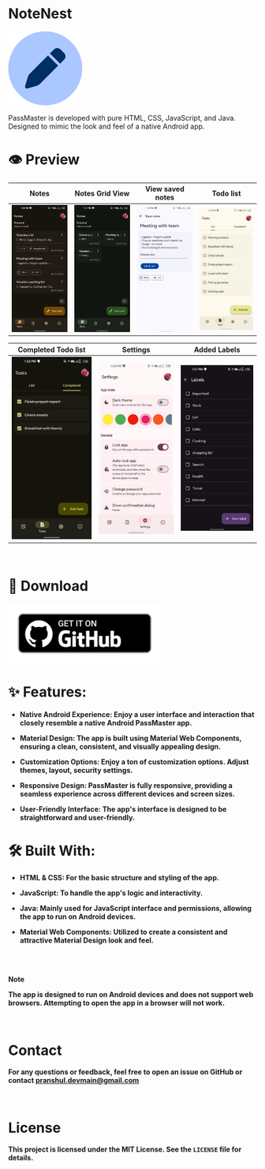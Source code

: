  # NoteNest 
 
<img src="https://github.com/PranshulGG/NoteNest/blob/master/app/src/main/res/drawable/app_icon.png" alt="" width="150px">

PassMaster is developed with pure HTML, CSS, JavaScript, and Java. Designed to mimic the look and feel of a native Android app.


# 👁️ Preview


| Notes |                                                                                                     Notes Grid View|                                                                                           View saved notes|  Todo list| 
| :---: |                                                                                                    :---: |                                                                                                     :---: |             :---: | 
| <img src="https://github.com/PranshulGG/NoteNest/blob/master/noteImg/img_1.jpeg" style="width: 250px;"> |  <img src="https://github.com/PranshulGG/NoteNest/blob/master/noteImg/img_2.jpeg" style="width: 250px;"> |   <img    src="https://github.com/PranshulGG/NoteNest/blob/master/noteImg/img_3.jpeg" style="width: 250px;"> |   <img src="https://github.com/PranshulGG/NoteNest/blob/master/noteImg/img_4.jpeg" style="width: 250px;"> | 

| Completed Todo list |                                                                                       Settings |                                                                                               Added Labels |  
| :---: |                                                                                                    :---: |                                                                                                    :---: |
| <img src="https://github.com/PranshulGG/NoteNest/blob/master/noteImg/img_5.jpeg" style="width: 250px;"> |  <img src="https://github.com/PranshulGG/NoteNest/blob/master/noteImg/img_6.jpeg" style="width: 250px;"> | <img src="https://github.com/PranshulGG/NoteNest/blob/master/noteImg/img_7.jpeg" style="width: 250px;"> |


<br>


# 📲 Download

<p align="left">
    <a href="https://github.com/PranshulGG/PassMaster/releases"><img alt="GitHub" src="https://github.com/PranshulGG/CalcMaster-A-Calculator-App/blob/master/previewed/badge_github.png" height="120"/></a>
</p>


# ✨ Features:

 - <strong>Native Android Experience: </stronge>Enjoy a user interface and interaction that closely resemble a native Android PassMaster app.
   
 - <strong>Material Design: </stronge>The app is built using Material Web Components, ensuring a clean, consistent, and visually appealing design.

 - <strong>Customization Options: </stronge>Enjoy a ton of customization options. Adjust themes, layout, security settings.
   
 - <strong>Responsive Design: </stronge>PassMaster is fully responsive, providing a seamless experience across different devices and screen sizes.
   
 - <strong>User-Friendly Interface: </stronge>The app's interface is designed to be straightforward and user-friendly.


# 🛠️ Built With:

 - <strong>HTML & CSS: </stronge> For the basic structure and styling of the app.
   
 - <strong>JavaScript: </stronge>To handle the app's logic and interactivity.

 - <strong>Java: </stronge>Mainly used for JavaScript interface and permissions, allowing the app to run on Android devices.
   
 - <strong>Material Web Components: </stronge>Utilized to create a consistent and attractive Material Design look and feel.
   
<br>
<br>

> [!NOTE]
> The app is designed to run on Android devices and does not support web browsers. Attempting to open the app in a browser will not work.

<br>


# Contact
For any questions or feedback, feel free to open an issue on GitHub or contact pranshul.devmain@gmail.com

<br>

# License
This project is licensed under the MIT License. See the `LICENSE` file for details.




